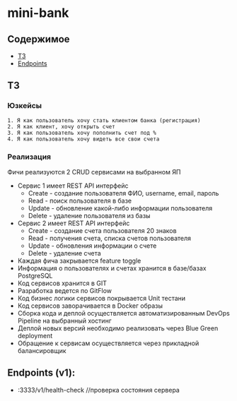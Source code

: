 # mini-bank

## Содержимое

- [ТЗ](#тз)
- [Endpoints](#endpoints-v1)

## ТЗ
### Юзкейсы

    1. Я как пользователь хочу стать клиентом банка (регистрация)
    2. Я как клиент, хочу открыть счет
    3. Я как пользователь хочу пополнить счет под %
    4. Я как пользователь хочу видеть все свои счета

### Реализация

Фичи реализуются 2 CRUD сервисами на выбранном ЯП
- Сервис 1 имеет REST API интерфейс
    - Create - создание пользователя ФИО, username, email, пароль
    - Read - поиск пользователя в базе
    - Update - обновление какой-либо информации пользователя
    - Delete - удаление пользователя из базы
- Сервис 2 имеет REST API интерфейс
    - Create - создание счета пользователя 20 знаков
    - Read - получения счета, списка счетов пользователя
    - Update - обновления информации о счете
    - Delete - удаление счета
- Каждая фича закрывается feature toggle
- Информация о пользователях и счетах хранится в базе/базах PostgreSQL
- Код сервисов хранится в GIT
- Разработка ведется по GitFlow
- Код бизнес логики сервисов покрывается Unit тестани
- Код сервисов заворачивается в Dockeг образы
- Сборка кода и деплой осуществляется автоматизированным DevOps Pipeline на выбранный хостинг
- Деплой новых версий необходимо реализовать через Blue Green deployment
- Обращение к сервисам осуществляется через прикладной балансировщик

## Endpoints (v1):

- :3333/v1/health-check  //проверка состояния сервера